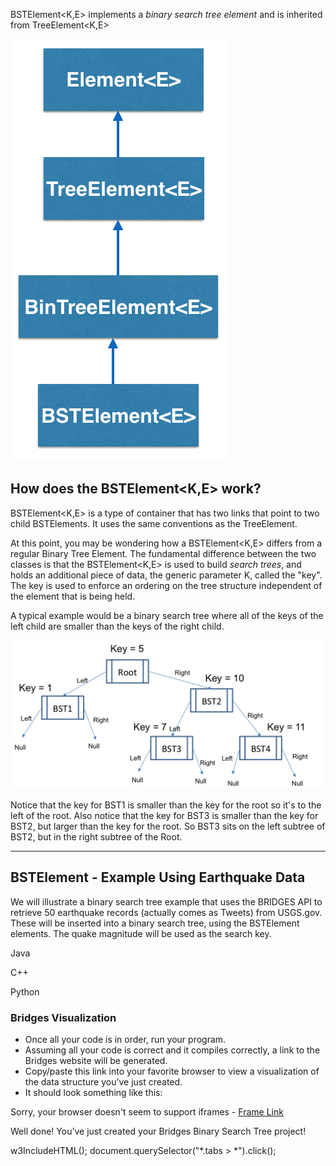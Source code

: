 BSTElement<K,E> implements a _binary search tree element_ and is inherited from TreeElement<K,E>

![](./images/bst_el.png)


## How does the BSTElement<K,E> work?

BSTElement<K,E> is a type of container that has two links that point to two child BSTElements. It uses the same conventions as the TreeElement<E>.

At this point, you may be wondering how a BSTElement<K,E> differs from a regular Binary Tree Element. The fundamental difference between the two classes is that the BSTElement<K,E> is used to build _search trees_, and holds an additional piece of data, the generic parameter K, called the "key". The key is used to enforce an ordering on the tree structure independent of the element that is being held.

A typical example would be a binary search tree where all of the keys of the left child are smaller than the keys of the right child.

![](./BSTElement.png)

Notice that the key for BST1 is smaller than the key for the root so it's to the left of the root. Also notice that the key for BST3 is smaller than the key for BST2, but larger than the key for the root. So BST3 sits on the left subtree of BST2, but in the right subtree of the Root.

- - -

## BSTElement - Example Using Earthquake Data

We will illustrate a binary search tree example that uses the BRIDGES API to retrieve 50 earthquake records (actually comes as Tweets) from USGS.gov. These will be inserted into a binary search tree, using the BSTElement elements. The quake magnitude will be used as the search key.

Java

C++

Python

### Bridges Visualization

-   Once all your code is in order, run your program.
-   Assuming all your code is correct and it compiles correctly, a link to the Bridges website will be generated.
-   Copy/paste this link into your favorite browser to view a visualization of the data structure you’ve just created.
-   It should look something like this:

<p>Sorry, your browser doesn't seem to support iframes - <a href="/assignments/110/bridges_public">Frame Link</a> </p>

Well done! You’ve just created your Bridges Binary Search Tree project!

w3IncludeHTML(); document.querySelector("\*.tabs > \*").click();